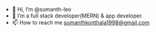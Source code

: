 - 👋 Hi, I’m @sumanth-leo
- 👀 I’m a full stack developer(MERN) & app developer.
- 📫 How to reach me sumanthkonthala1998@gmail.com

<!---
sumanthleo/sumanthleo is a ✨ special ✨ repository because its `README.md` (this file) appears on your GitHub profile.
You can click the Preview link to take a look at your changes.
--->
